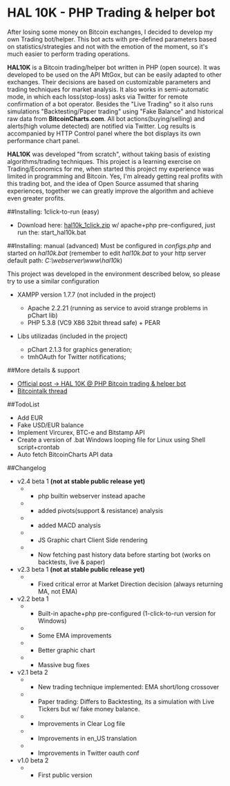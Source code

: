 # HAL 10K - PHP Trading & helper bot

After losing some money on Bitcoin exchanges, I decided to develop my own Trading bot/helper. This bot acts with pre-defined parameters based on statistics/strategies and not with the emotion of the moment, so it's much easier to perform trading operations.

**HAL10K** is a Bitcoin trading/helper bot written in PHP (open source). It was developed to be used on the API MtGox, but can be easily adapted to other exchanges. Their decisions are based on customizable parameters and trading techniques for market analysis. It also works in semi-automatic mode, in which each loss(stop-loss) asks via Twitter for remote confirmation of a bot operator. Besides the "Live Trading" so it also runs simulations "Backtesting/Paper trading" using "Fake Balance" and historical raw data from **BitcoinCharts.com**. All bot actions(buying/selling) and alerts(high volume detected) are notified via Twitter. Log results is accompanied by HTTP Control panel where the bot displays its own performance chart panel.

**HAL10K** was developed "from scratch", without taking basis of existing algorithms/trading techniques. This project is a learning exercise on Trading/Economics for me, when started this project my experience was limited in programming and Bitcoin. Yes, I'm already getting real profits with this trading bot, and the idea of ​​Open Source assumed that sharing experiences, together we can greatly improve the algorithm and achieve even greater profits.

##Installing: 1click-to-run (easy)
* Download here: [hal10k_1click.zip](http://dann.com.br/hal10k_1click_apache.php-winx86.zip) w/ apache+php pre-configured, just run the: start_hal10k.bat

##Installing: manual (advanced)
Must be configured in *configs.php* and started on *hal10k.bat* (remember to edit *hal10k.bat* to your http server default path: *C:\webserver\www\hal10k*)   

This project was developed in the environment described below, so please try to use a similar configuration
* XAMPP version 1.7.7 (not included in the project)
   * Apache 2.2.21 (running as service to avoid strange problems in pChart lib)   
   * PHP 5.3.8 (VC9 X86 32bit thread safe) + PEAR   

* Libs utilizadas (included in the project)
   * pChart 2.1.3 for graphics generation;  
   * tmhOAuth for Twitter notifications;  

##More details & support
* [Official post -> HAL 10K @ PHP Bitcoin trading & helper bot](http://dann.com.br/hal-10k-php-trading-helper-bot/)
* [Bitcointalk thread](https://bitcointalk.org/index.php?topic=391630)

##TodoList
- Add EUR 
- Fake USD/EUR balance
- Implement Vircurex, BTC-e and Bitstamp API
- Create a version of .bat Windows looping file for Linux using Shell script+crontab 
- Auto fetch BitcoinCharts API data

##Changelog
* v2.4 beta 1 **(not at stable public release yet)**
   * - php builtin webserver instead apache
   * - added pivots(support & resistance) analysis
   * - added MACD analysis
   * - JS Graphic chart Client Side rendering
   * - Now fetching past history data before starting bot (works on backtests, live & paper)
* v2.3 beta 1 **(not at stable public release yet)**
   * - Fixed critical error at Market Direction decision (always returning MA, not EMA)
* v2.2 beta 1
   * - Built-in apache+php pre-configured (1-click-to-run version for Windows)
   * - Some EMA improvements
   * - Better graphic chart
   * - Massive bug fixes
* v2.1 beta 2
   * - New trading technique implemented: EMA short/long crossover
   * - Paper trading: Differs to Backtesting, its a simulation with Live Tickers but w/ fake money balance.
   * - Improvements in Clear Log file
   * - Improvements in en_US translation
   * - Improvements in Twitter oauth conf
* v1.0 beta 2
   * - First public version
